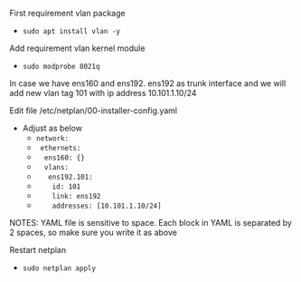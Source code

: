 First requirement vlan package
- `````sudo apt install vlan -y`````

Add requirement vlan kernel module
- `````sudo modprobe 8021q`````

In case we have ens160 and ens192. ens192 as trunk interface and we will add new vlan tag 101 with ip address 10.101.1.10/24

Edit file /etc/netplan/00-installer-config.yaml
- Adjust as below
  - `````network:`````
  - &ensp;`````ethernets:`````
  - &ensp;&ensp;`````ens160: {}`````
  - &ensp;&ensp;`````vlans:`````
  - &ensp;&ensp;&ensp;`````ens192.101:`````
  - &ensp;&ensp;&ensp;&ensp;`````id: 101`````
  - &ensp;&ensp;&ensp;&ensp;`````link: ens192`````
  - &ensp;&ensp;&ensp;&ensp;`````addresses: [10.101.1.10/24]`````

NOTES: YAML file is sensitive to space. Each block in YAML is separated by 2 spaces, so make sure you write it as above

Restart netplan
- `````sudo netplan apply`````
